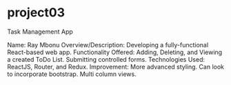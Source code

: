 # project03
Task Management App

Name: Ray Mbonu
Overview/Description: Developing a fully-functional React-based web app.
Functionality Offered: Adding, Deleting, and Viewing a created ToDo List. Submitting controlled forms.
Technologies Used: ReactJS, Router, and Redux.
Improvement: More advanced styling. Can look to incorporate bootstrap. Multi column views.
